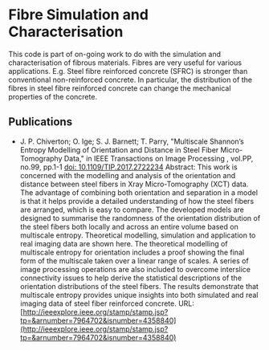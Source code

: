 Fibre Simulation and Characterisation
=======

This code is part of on-going work to do with the simulation and characterisation of fibrous materials. Fibres are very useful for various applications. E.g. Steel fibre reinforced concrete (SFRC) is stronger than conventional non-reinforced concrete. In particular, the distribution of the fibres in steel fibre reinforced concrete can change the mechanical properties of the concrete.

Publications
---------

- J. P. Chiverton; O. Ige; S. J. Barnett; T. Parry, "Multiscale Shannon’s Entropy Modelling of Orientation and Distance in Steel Fiber Micro-Tomography Data," in IEEE Transactions on Image Processing , vol.PP, no.99, pp.1-1
[doi: 10.1109/TIP.2017.2722234](https://doi.org/10.1109/TIP.2017.2722234)
Abstract: This work is concerned with the modelling and analysis of the orientation and distance between steel fibers in Xray Micro-Tomography (XCT) data. The advantage of combining both orientation and separation in a model is that it helps provide a detailed understanding of how the steel fibers are arranged, which is easy to compare. The developed models are designed to summarise the randomness of the orientation distribution of the steel fibers both locally and across an entire volume based on multiscale entropy. Theoretical modelling, simulation and application to real imaging data are shown here. The theoretical modelling of multiscale entropy for orientation includes a proof showing the final form of the multiscale taken over a linear range of scales. A series of image processing operations are also included to overcome interslice connectivity issues to help derive the statistical descriptions of the orientation distributions of the steel fibers. The results demonstrate that multiscale entropy provides unique insights into both simulated and real imaging data of steel fiber reinforced concrete.
URL: [http://ieeexplore.ieee.org/stamp/stamp.jsp?tp=&arnumber=7964702&isnumber=4358840](http://ieeexplore.ieee.org/stamp/stamp.jsp?tp=&arnumber=7964702&isnumber=4358840)
